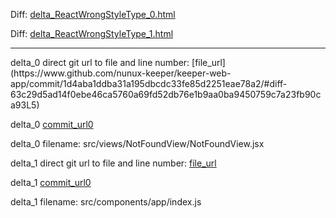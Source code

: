 Diff: [delta_ReactWrongStyleType_0.html](./delta_ReactWrongStyleType_0.html)

Diff: [delta_ReactWrongStyleType_1.html](./delta_ReactWrongStyleType_1.html)

<hr>
delta_0 direct git url to file and line number: [file_url](https://www.github.com/nunux-keeper/keeper-web-app/commit/1d4aba1ddba31a195dbcdc33fe85d2251eae78a2/#diff-63c29d5ad14f0ebe46ca5760a69fd52db76e1b9aa0ba9450759c7a23fb90ca93L5)

delta_0 [commit_url0](https://www.github.com/nunux-keeper/keeper-web-app/commit/1d4aba1ddba31a195dbcdc33fe85d2251eae78a2)

delta_0 filename: src/views/NotFoundView/NotFoundView.jsx



delta_1 direct git url to file and line number: [file_url](https://www.github.com/mistadikay/react-workshop/commit/124df3f1aff75caf01a1a357277b3bb16443e068/#diff-a984ec73ce56d380c8044bda2b06998df01cd8c5f67f599b2110fc1ccd86911bL151)

delta_1 [commit_url0](https://www.github.com/mistadikay/react-workshop/commit/124df3f1aff75caf01a1a357277b3bb16443e068)

delta_1 filename: src/components/app/index.js



